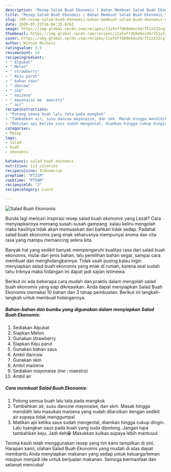 ```yaml
---
description: "Resep Salad Buah Ekonomis | Bahan Membuat Salad Buah Ekonomis Yang Enak Dan Mudah"
title: "Resep Salad Buah Ekonomis | Bahan Membuat Salad Buah Ekonomis Yang Enak Dan Mudah"
slug: 199-resep-salad-buah-ekonomis-bahan-membuat-salad-buah-ekonomis-yang-enak-dan-mudah
date: 2020-07-22T16:04:15.626Z
image: https://img-global.cpcdn.com/recipes/11afeffdb9e6ecd4/751x532cq70/salad-buah-ekonomis-foto-resep-utama.jpg
thumbnail: https://img-global.cpcdn.com/recipes/11afeffdb9e6ecd4/751x532cq70/salad-buah-ekonomis-foto-resep-utama.jpg
cover: https://img-global.cpcdn.com/recipes/11afeffdb9e6ecd4/751x532cq70/salad-buah-ekonomis-foto-resep-utama.jpg
author: Winnie Nichols
ratingvalue: 3.5
reviewcount: 14
recipeingredient:
- " Alpukat"
- " Melon"
- " strawberry"
- " Keju parut"
- " bahan saus"
- " dancow"
- " skm"
- " maizena"
- " mayonaise me  maestro"
- " air"
recipeinstructions:
- "Potong semua buah lalu tata pada mangkuk"
- "Tambahkan air, susu dancow mayonaise, dan skm. Masak hingga mendidih lalu masukan maizena yang sudah dilarutkan dengan sedikit air supaya tidak menggumpal"
- "Matikan api ketika saus sudah mengental, diamkan hingga cukup dingin. Lalu tuangkan saus pada buah yang suda dipotong. Jangan lupa tambahkan keju. Jadi deh😁 Masukkan kulkas supaya lebih mantuuul"
categories:
- Resep
tags:
- salad
- buah
- ekonomis

katakunci: salad buah ekonomis 
nutrition: 113 calories
recipecuisine: Indonesian
preptime: "PT21M"
cooktime: "PT59M"
recipeyield: "2"
recipecategory: Lunch

---
```



![Salad Buah Ekonomis](https://img-global.cpcdn.com/recipes/11afeffdb9e6ecd4/751x532cq70/salad-buah-ekonomis-foto-resep-utama.jpg)

Bunda lagi mencari inspirasi resep salad buah ekonomis yang Lezat? Cara menyiapkannya memang susah-susah gampang. kalau keliru mengolah maka hasilnya tidak akan memuaskan dan bahkan tidak sedap. Padahal salad buah ekonomis yang enak seharusnya mempunyai aroma dan cita rasa yang mampu memancing selera kita.

Banyak hal yang sedikit banyak mempengaruhi kualitas rasa dari salad buah ekonomis, mulai dari jenis bahan, lalu pemilihan bahan segar, sampai cara membuat dan menghidangkannya. Tidak usah pusing kalau ingin menyiapkan salad buah ekonomis yang enak di rumah, karena asal sudah tahu triknya maka hidangan ini dapat jadi sajian istimewa.




Berikut ini ada beberapa cara mudah dan praktis dalam mengolah salad buah ekonomis yang siap dikreasikan. Anda dapat menyiapkan Salad Buah Ekonomis memakai 10 bahan dan 3 tahap pembuatan. Berikut ini langkah-langkah untuk membuat hidangannya.

<!--inarticleads1-->

##### Bahan-bahan dan bumbu yang digunakan dalam menyiapkan Salad Buah Ekonomis:

1. Sediakan  Alpukat
1. Siapkan  Melon
1. Gunakan  strawberry
1. Siapkan  Keju parut
1. Gunakan  bahan saus
1. Ambil  dancow
1. Gunakan  skm
1. Ambil  maizena
1. Sediakan  mayonaise (me : maestro)
1. Ambil  air




<!--inarticleads2-->

##### Cara membuat Salad Buah Ekonomis:

1. Potong semua buah lalu tata pada mangkuk
1. Tambahkan air, susu dancow mayonaise, dan skm. Masak hingga mendidih lalu masukan maizena yang sudah dilarutkan dengan sedikit air supaya tidak menggumpal
1. Matikan api ketika saus sudah mengental, diamkan hingga cukup dingin. Lalu tuangkan saus pada buah yang suda dipotong. Jangan lupa tambahkan keju. Jadi deh😁 Masukkan kulkas supaya lebih mantuuul




Terima kasih telah menggunakan resep yang tim kami tampilkan di sini. Harapan kami, olahan Salad Buah Ekonomis yang mudah di atas dapat membantu Anda menyiapkan makanan yang sedap untuk keluarga/teman maupun menjadi ide untuk berjualan makanan. Semoga bermanfaat dan selamat mencoba!
